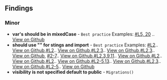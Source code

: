 ## Findings
<!-- Here goes a list of issues -->
### Minor
- **var's should be in mixedCase** - `Best practice` Examples: [#L5, 20](https://github.com/tikonoff/rootcore/blob/gabrieldojo/contracts/helpers/Migrations.sol) .. [View on Github](https://github.com/tikonoff/rootcore/issues/1)
- **should use "" for stings and import** - `Best practice` Examples: [#L2](https://github.com/tikonoff/rootcore/blob/master/contracts/helpers/TestCrowdsaleController.sol).. [View on Github](https://github.com/tikonoff/rootcore/issues/2),[#L2](https://github.com/tikonoff/rootcore/blob/master/contracts/helpers/TestUtils.sol).. [View on Github](https://github.com/tikonoff/rootcore/issues/2),[#L2,3](https://github.com/tikonoff/rootcore/blob/master/contracts/interfaces/ISmartToken.sol).. [View on Github](https://github.com/tikonoff/rootcore/issues/2),[#L2,3](https://github.com/tikonoff/rootcore/blob/master/contracts/interfaces/ITokenHolder.sol).. [View on Github](), [#2-7](https://github.com/tikonoff/rootcore/blob/master/contracts/CrowdsaleController.sol).. [View on Github](),[#L2,3,9,11](https://github.com/tikonoff/rootcore/blob/master/contracts/ERC20Token.sol).. [View on Github](),[#L2](https://github.com/tikonoff/rootcore/blob/master/contracts/Owned.sol).. [View on Github](),[#L2](https://github.com/tikonoff/rootcore/blob/master/contracts/Pausable.sol).. [View on Github](),[#L2-5,13](https://github.com/tikonoff/rootcore/blob/master/contracts/SmartToken.sol).. [View on Github](),[#L2,3](https://github.com/tikonoff/rootcore/blob/master/contracts/SmartTokenController.sol).. [View on Github](),[#L2-5](https://github.com/tikonoff/rootcore/blob/master/contracts/TokenHolder.sol).. [View on Github]()
- **visibility is not specified default to public** - `Migrations()`
